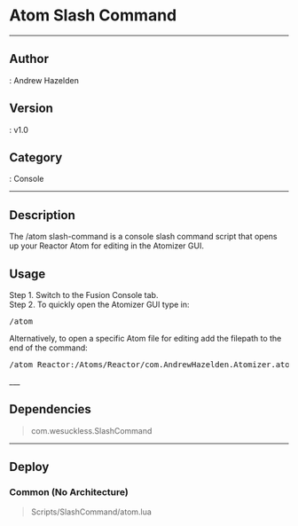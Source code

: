 # Atom Slash Command
___

## Author
 : Andrew Hazelden

## Version
 : v1.0

## Category
 : Console
___

## Description
<p>The /atom slash-command is a console slash command script that opens up your Reactor Atom for editing in the Atomizer GUI.</p>

<h2>Usage</h2>

<p>Step 1. Switch to the Fusion Console tab.<br>
Step 2. To quickly open the Atomizer GUI type in:</p>

<pre>/atom</pre>

<p>Alternatively, to open a specific Atom file for editing add the filepath to the end of the command:</p>

<pre>/atom Reactor:/Atoms/Reactor/com.AndrewHazelden.Atomizer.atom</pre>___

## Dependencies

> com.wesuckless.SlashCommand  

___

## Deploy

### Common (No Architecture)

> Scripts/SlashCommand/atom.lua  
